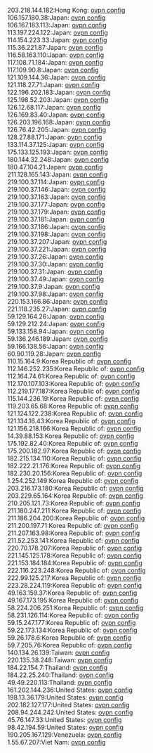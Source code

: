 203.218.144.182:Hong Kong: [ovpn config](vpn/203_218_144_182.ovpn)  
106.157.180.38:Japan: [ovpn config](vpn/106_157_180_38.ovpn)  
106.167.183.113:Japan: [ovpn config](vpn/106_167_183_113.ovpn)  
113.197.224.122:Japan: [ovpn config](vpn/113_197_224_122.ovpn)  
114.154.223.33:Japan: [ovpn config](vpn/114_154_223_33.ovpn)  
115.36.221.87:Japan: [ovpn config](vpn/115_36_221_87.ovpn)  
116.58.163.110:Japan: [ovpn config](vpn/116_58_163_110.ovpn)  
117.108.71.184:Japan: [ovpn config](vpn/117_108_71_184.ovpn)  
117.109.90.8:Japan: [ovpn config](vpn/117_109_90_8.ovpn)  
121.109.144.36:Japan: [ovpn config](vpn/121_109_144_36.ovpn)  
121.118.27.71:Japan: [ovpn config](vpn/121_118_27_71.ovpn)  
122.196.202.183:Japan: [ovpn config](vpn/122_196_202_183.ovpn)  
125.198.52.203:Japan: [ovpn config](vpn/125_198_52_203.ovpn)  
126.12.68.117:Japan: [ovpn config](vpn/126_12_68_117.ovpn)  
126.169.83.40:Japan: [ovpn config](vpn/126_169_83_40.ovpn)  
126.203.196.168:Japan: [ovpn config](vpn/126_203_196_168.ovpn)  
126.76.42.205:Japan: [ovpn config](vpn/126_76_42_205.ovpn)  
128.27.88.171:Japan: [ovpn config](vpn/128_27_88_171.ovpn)  
133.114.37.125:Japan: [ovpn config](vpn/133_114_37_125.ovpn)  
175.133.125.193:Japan: [ovpn config](vpn/175_133_125_193.ovpn)  
180.144.32.248:Japan: [ovpn config](vpn/180_144_32_248.ovpn)  
180.47.104.21:Japan: [ovpn config](vpn/180_47_104_21.ovpn)  
211.128.165.143:Japan: [ovpn config](vpn/211_128_165_143.ovpn)  
219.100.37.114:Japan: [ovpn config](vpn/219_100_37_114.ovpn)  
219.100.37.146:Japan: [ovpn config](vpn/219_100_37_146.ovpn)  
219.100.37.163:Japan: [ovpn config](vpn/219_100_37_163.ovpn)  
219.100.37.177:Japan: [ovpn config](vpn/219_100_37_177.ovpn)  
219.100.37.179:Japan: [ovpn config](vpn/219_100_37_179.ovpn)  
219.100.37.181:Japan: [ovpn config](vpn/219_100_37_181.ovpn)  
219.100.37.186:Japan: [ovpn config](vpn/219_100_37_186.ovpn)  
219.100.37.198:Japan: [ovpn config](vpn/219_100_37_198.ovpn)  
219.100.37.207:Japan: [ovpn config](vpn/219_100_37_207.ovpn)  
219.100.37.221:Japan: [ovpn config](vpn/219_100_37_221.ovpn)  
219.100.37.26:Japan: [ovpn config](vpn/219_100_37_26.ovpn)  
219.100.37.30:Japan: [ovpn config](vpn/219_100_37_30.ovpn)  
219.100.37.31:Japan: [ovpn config](vpn/219_100_37_31.ovpn)  
219.100.37.49:Japan: [ovpn config](vpn/219_100_37_49.ovpn)  
219.100.37.9:Japan: [ovpn config](vpn/219_100_37_9.ovpn)  
219.100.37.98:Japan: [ovpn config](vpn/219_100_37_98.ovpn)  
220.153.166.86:Japan: [ovpn config](vpn/220_153_166_86.ovpn)  
221.118.235.27:Japan: [ovpn config](vpn/221_118_235_27.ovpn)  
59.129.164.26:Japan: [ovpn config](vpn/59_129_164_26.ovpn)  
59.129.212.24:Japan: [ovpn config](vpn/59_129_212_24.ovpn)  
59.133.158.94:Japan: [ovpn config](vpn/59_133_158_94.ovpn)  
59.136.246.189:Japan: [ovpn config](vpn/59_136_246_189.ovpn)  
59.166.138.56:Japan: [ovpn config](vpn/59_166_138_56.ovpn)  
60.90.119.28:Japan: [ovpn config](vpn/60_90_119_28.ovpn)  
110.15.164.9:Korea Republic of: [ovpn config](vpn/110_15_164_9.ovpn)  
112.146.252.235:Korea Republic of: [ovpn config](vpn/112_146_252_235.ovpn)  
112.164.74.61:Korea Republic of: [ovpn config](vpn/112_164_74_61.ovpn)  
112.170.107.103:Korea Republic of: [ovpn config](vpn/112_170_107_103.ovpn)  
112.219.177.187:Korea Republic of: [ovpn config](vpn/112_219_177_187.ovpn)  
115.144.236.19:Korea Republic of: [ovpn config](vpn/115_144_236_19.ovpn)  
119.203.65.68:Korea Republic of: [ovpn config](vpn/119_203_65_68.ovpn)  
121.124.122.238:Korea Republic of: [ovpn config](vpn/121_124_122_238.ovpn)  
121.134.16.43:Korea Republic of: [ovpn config](vpn/121_134_16_43.ovpn)  
121.156.218.166:Korea Republic of: [ovpn config](vpn/121_156_218_166.ovpn)  
14.39.88.153:Korea Republic of: [ovpn config](vpn/14_39_88_153.ovpn)  
175.192.82.40:Korea Republic of: [ovpn config](vpn/175_192_82_40.ovpn)  
175.200.182.97:Korea Republic of: [ovpn config](vpn/175_200_182_97.ovpn)  
182.215.134.110:Korea Republic of: [ovpn config](vpn/182_215_134_110.ovpn)  
182.222.21.176:Korea Republic of: [ovpn config](vpn/182_222_21_176.ovpn)  
182.230.20.156:Korea Republic of: [ovpn config](vpn/182_230_20_156.ovpn)  
1.254.252.149:Korea Republic of: [ovpn config](vpn/1_254_252_149.ovpn)  
203.216.173.180:Korea Republic of: [ovpn config](vpn/203_216_173_180.ovpn)  
203.229.65.164:Korea Republic of: [ovpn config](vpn/203_229_65_164.ovpn)  
210.205.121.73:Korea Republic of: [ovpn config](vpn/210_205_121_73.ovpn)  
211.180.247.211:Korea Republic of: [ovpn config](vpn/211_180_247_211.ovpn)  
211.186.204.200:Korea Republic of: [ovpn config](vpn/211_186_204_200.ovpn)  
211.200.197.71:Korea Republic of: [ovpn config](vpn/211_200_197_71.ovpn)  
211.207.163.98:Korea Republic of: [ovpn config](vpn/211_207_163_98.ovpn)  
211.52.253.141:Korea Republic of: [ovpn config](vpn/211_52_253_141.ovpn)  
220.70.178.207:Korea Republic of: [ovpn config](vpn/220_70_178_207.ovpn)  
221.145.125.178:Korea Republic of: [ovpn config](vpn/221_145_125_178.ovpn)  
221.153.184.184:Korea Republic of: [ovpn config](vpn/221_153_184_184.ovpn)  
222.116.223.248:Korea Republic of: [ovpn config](vpn/222_116_223_248.ovpn)  
222.99.125.217:Korea Republic of: [ovpn config](vpn/222_99_125_217.ovpn)  
223.28.224.119:Korea Republic of: [ovpn config](vpn/223_28_224_119.ovpn)  
49.163.159.37:Korea Republic of: [ovpn config](vpn/49_163_159_37.ovpn)  
49.167.173.195:Korea Republic of: [ovpn config](vpn/49_167_173_195.ovpn)  
58.224.206.251:Korea Republic of: [ovpn config](vpn/58_224_206_251.ovpn)  
58.231.126.114:Korea Republic of: [ovpn config](vpn/58_231_126_114.ovpn)  
59.15.247.177:Korea Republic of: [ovpn config](vpn/59_15_247_177.ovpn)  
59.22.173.134:Korea Republic of: [ovpn config](vpn/59_22_173_134.ovpn)  
59.26.178.6:Korea Republic of: [ovpn config](vpn/59_26_178_6.ovpn)  
59.7.205.76:Korea Republic of: [ovpn config](vpn/59_7_205_76.ovpn)  
140.134.26.139:Taiwan: [ovpn config](vpn/140_134_26_139.ovpn)  
220.135.38.248:Taiwan: [ovpn config](vpn/220_135_38_248.ovpn)  
184.22.154.7:Thailand: [ovpn config](vpn/184_22_154_7.ovpn)  
184.22.25.240:Thailand: [ovpn config](vpn/184_22_25_240.ovpn)  
49.49.220.113:Thailand: [ovpn config](vpn/49_49_220_113.ovpn)  
161.202.144.236:United States: [ovpn config](vpn/161_202_144_236.ovpn)  
198.13.36.179:United States: [ovpn config](vpn/198_13_36_179.ovpn)  
202.182.127.177:United States: [ovpn config](vpn/202_182_127_177.ovpn)  
208.94.244.242:United States: [ovpn config](vpn/208_94_244_242.ovpn)  
45.76.147.33:United States: [ovpn config](vpn/45_76_147_33.ovpn)  
98.42.194.59:United States: [ovpn config](vpn/98_42_194_59.ovpn)  
190.205.167.129:Venezuela: [ovpn config](vpn/190_205_167_129.ovpn)  
1.55.67.207:Viet Nam: [ovpn config](vpn/1_55_67_207.ovpn)  
